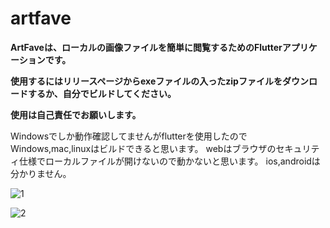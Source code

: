 # artfave

**ArtFaveは、ローカルの画像ファイルを簡単に閲覧するためのFlutterアプリケーションです。**

**使用するにはリリースページからexeファイルの入ったzipファイルをダウンロードするか、自分でビルドしてください。**

**使用は自己責任でお願いします。**

Windowsでしか動作確認してませんがflutterを使用したのでWindows,mac,linuxはビルドできると思います。
webはブラウザのセキュリティ仕様でローカルファイルが開けないので動かないと思います。
ios,androidは分かりません。


![1](https://github.com/user-attachments/assets/aea97637-3459-44fc-9fef-9c26c2010d5e)

![2](https://github.com/user-attachments/assets/695d7b09-3905-49e0-8ed2-269c7c612d1d)
